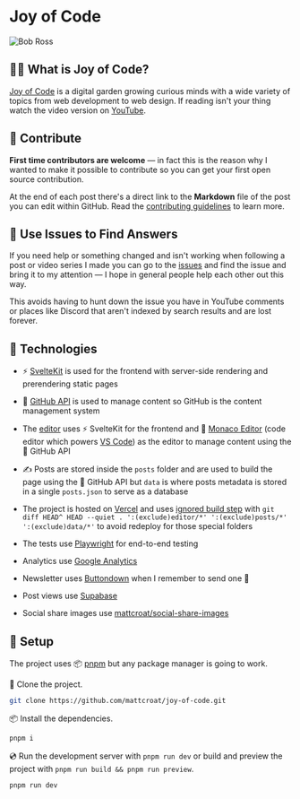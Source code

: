 # Joy of Code

![Bob Ross](https://i.giphy.com/media/d31vTpVi1LAcDvdm/giphy.gif)

## 🧑‍🎨 What is Joy of Code?

[Joy of Code](https://joyofcode.xyz/) is a digital garden growing curious minds with a wide variety of topics from web development to web design. If reading isn't your thing watch the video version on [YouTube](https://www.youtube.com/c/JoyofCodeDev).

## 🤗 Contribute

**First time contributors are welcome** — in fact this is the reason why I wanted to make it possible to contribute so you can get your first open source contribution.

At the end of each post there's a direct link to the **Markdown** file of the post you can edit within GitHub. Read the [contributing guidelines](CONTRIBUTING.md) to learn more.

## 🙏 Use Issues to Find Answers

If you need help or something changed and isn't working when following a post or video series I made you can go to the [issues](https://github.com/mattcroat/redesign/issues) and find the issue and bring it to my attention — I hope in general people help each other out this way.

This avoids having to hunt down the issue you have in YouTube comments or places like Discord that aren't indexed by search results and are lost forever.

## 🧭 Technologies

- ⚡️ [SvelteKit](https://kit.svelte.dev/) is used for the frontend with server-side rendering and prerendering static pages

- 🔌 [GitHub API](https://docs.github.com/en/rest) is used to manage content so GitHub is the content management system

- The [editor](https://github.com/mattcroat/editor) uses ⚡️ SvelteKit for the frontend and 📜 [Monaco Editor](https://github.com/microsoft/monaco-editor) (code editor which powers [VS Code](https://code.visualstudio.com/)) as the editor to manage content using the 🔌 GitHub API

- ✍️ Posts are stored inside the `posts` folder and are used to build the page using the 🔌 GitHub API but `data` is where posts metadata is stored in a single `posts.json` to serve as a database

- The project is hosted on [Vercel](https://vercel.com/) and uses [ignored build step](https://vercel.com/docs/concepts/projects/overview#ignored-build-step) with `git diff HEAD^ HEAD --quiet . ':(exclude)editor/*' ':(exclude)posts/*' ':(exclude)data/*'` to avoid redeploy for those special folders

- The tests use [Playwright](https://playwright.dev/) for end-to-end testing

- Analytics use [Google Analytics](https://analytics.google.com/)

- Newsletter uses [Buttondown](https://buttondown.email/) when I remember to send one 🤭

- Post views use [Supabase](https://supabase.com/)

- Social share images use [mattcroat/social-share-images](https://github.com/mattcroat/social-share-images)

## 📜 Setup

The project uses 📦️ [pnpm](https://pnpm.io/) but any package manager is going to work.

👬 Clone the project.

```sh
git clone https://github.com/mattcroat/joy-of-code.git
```

📦️ Install the dependencies.

```sh
pnpm i
```

💿️ Run the development server with `pnpm run dev` or build and preview the project with `pnpm run build && pnpm run preview`.

```sh
pnpm run dev
```
